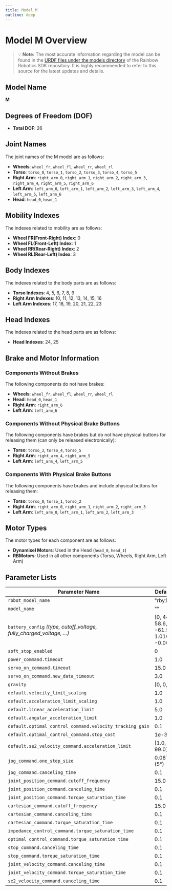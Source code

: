 ```yaml
---
title: Model M
outline: deep
---
```


# Model M Overview

> :bulb: **Note:** The most accurate information regarding the model can be found in the [URDF files under the models directory](https://github.com/RainbowRobotics/rby1-sdk/blob/v0.4.1/models/rby1m/urdf/model.urdf) of the Rainbow Robotics SDK repository. It is highly recommended to refer to this source for the latest updates and details.

## Model Name
**M**

## Degrees of Freedom (DOF)
- **Total DOF**: 26

## Joint Names

The joint names of the M model are as follows:

- **Wheels**: `wheel_fr`, `wheel_fl`, `wheel_rr`, `wheel_rl`
- **Torso**: `torso_0`, `torso_1`, `torso_2`, `torso_3`, `torso_4`, `torso_5`
- **Right Arm**: `right_arm_0`, `right_arm_1`, `right_arm_2`, `right_arm_3`, `right_arm_4`, `right_arm_5`, `right_arm_6`
- **Left Arm**: `left_arm_0`, `left_arm_1`, `left_arm_2`, `left_arm_3`, `left_arm_4`, `left_arm_5`, `left_arm_6`
- **Head**: `head_0`, `head_1`

## Mobility Indexes
The indexes related to mobility are as follows:

- **Wheel FR(Front-Right) Index**: 0
- **Wheel FL(Front-Left) Index**: 1
- **Wheel RR(Rear-Right) Index**: 2
- **Wheel RL(Rear-Left) Index**: 3

## Body Indexes
The indexes related to the body parts are as follows:

- **Torso Indexes**: 4, 5, 6, 7, 8, 9
- **Right Arm Indexes**: 10, 11, 12, 13, 14, 15, 16
- **Left Arm Indexes**: 17, 18, 19, 20, 21, 22, 23

## Head Indexes
The indexes related to the head parts are as follows:
- **Head Indexes**: 24, 25

## Brake and Motor Information
### Components Without Brakes
The following components do not have brakes:
- **Wheels**: `wheel_fr`, `wheel_fl`, `wheel_rr`, `wheel_rl`
- **Head**: `head_0`, `head_1`
- **Right Arm**: `right_arm_6`
- **Left Arm**: `left_arm_6`

### Components Without Physical Brake Buttons
The following components have brakes but do not have physical buttons for releasing them (can only be released electronically):
- **Torso**: `torso_3`, `torso_4`, `torso_5`
- **Right Arm**: `right_arm_4`, `right_arm_5`
- **Left Arm**: `left_arm_4`, `left_arm_5`

### Components With Physical Brake Buttons
The following components have brakes and include physical buttons for releasing them:
- **Torso**: `torso_0`, `torso_1`, `torso_2`
- **Right Arm**: `right_arm_0`, `right_arm_1`, `right_arm_2`, `right_arm_3`
- **Left Arm**: `left_arm_0`, `left_arm_1`, `left_arm_2`, `left_arm_3`

## Motor Types
The motor types for each component are as follows:
- **Dynamixel Motors**: Used in the Head (`head_0`, `head_1`)
- **RBMotors**: Used in all other components (Torso, Wheels, Right Arm, Left Arm)


## Parameter Lists

| Parameter Name                                                        | Default Value                | Min Value          | Max Value          | Unit   |
|-----------------------------------------------------------------------|------------------------------|--------------------|--------------------|--------|
| `robot_model_name`                                                    | "rby1m"                      | -                  | -                  |        |
| `model_name`                                                          | ""                           | -                  | -                  |        |
| `battery_config` *(type, cutoff_voltage, fully_charged_voltage, ...)*  | [0, 44.7, 58.6, 1123.0, -61.587, 1.0168, -0.0045] | -  | -                  |        |
| `soft_stop_enabled`                                                   | 0                            | 0                  | 1                  |        |
| `power_command.timeout`                                               | 1.0                          | 0.0                | 10.0               | sec    |
| `servo_on_command.timeout`                                            | 15.0                         | 0.0                | 30.0               | sec    |
| `servo_on_command.new_data_timeout`                                   | 3.0                          | 0.0                | 10.0               | sec    |
| `gravity`                                                             | [0, 0, -9.8]                 | -                  | -                  | m/s²   |
| `default.velocity_limit_scaling`                                      | 1.0                          | 0.01               | 1.5                |        |
| `default.acceleration_limit_scaling`                                  | 1.0                          | 0.01               | 1.5                |        |
| `default.linear_acceleration_limit`                                   | 5.0                          | 0.01               | 10.0               |        |
| `default.angular_acceleration_limit`                                  | 1.0                          | 0.01               | 5.0                |        |
| `default.optimal_control_command.velocity_tracking_gain`              | 0.1                          | 1e-5               | 1.0                |        |
| `default.optimal_control_command.stop_cost`                           | 1e-3                         | 1e-6               | 1e9                |        |
| `default.se2_velocity_command.acceleration_limit`                     | [1.0, 5.0, 99.0]             | -                  | -                  |        |
| `jog_command.one_step_size`                                           | 0.087266463 (5°)             | 0.017453293 (1°)   | 0.17453293 (10°)   | rad    |
| `jog_command.canceling_time`                                          | 0.1                          | 1e-3               | 10.0               | sec    |
| `joint_position_command.cutoff_frequency`                             | 15.0                         | 1e-3               | 100.0              | Hz     |
| `joint_position_command.canceling_time`                               | 0.1                          | 1e-3               | 1.0                | sec    |
| `joint_position_command.torque_saturation_time`                       | 0.1                          | 1e-3               | 1.0                | sec    |
| `cartesian_command.cutoff_frequency`                                  | 15.0                         | 1e-3               | 100.0              | Hz     |
| `cartesian_command.canceling_time`                                    | 0.1                          | 1e-3               | 1.0                | sec    |
| `cartesian_command.torque_saturation_time`                            | 0.1                          | 1e-3               | 1.0                | sec    |
| `impedance_control_command.torque_saturation_time`                    | 0.1                          | 1e-3               | 1.0                | sec    |
| `optimal_control_command.torque_saturation_time`                      | 0.1                          | 1e-3               | 1.0                | sec    |
| `stop_command.canceling_time`                                         | 0.1                          | 1e-3               | 1.0                | sec    |
| `stop_command.torque_saturation_time`                                 | 0.1                          | 1e-3               | 1.0                | sec    |
| `joint_velocity_command.canceling_time`                               | 0.1                          | 1e-3               | 1.0                | sec    |
| `joint_velocity_command.torque_saturation_time`                       | 0.1                          | 1e-3               | 1.0                | sec    |
| `se2_velocity_command.canceling_time`                                 | 0.1                          | 1e-3               | 1.0                | sec    |